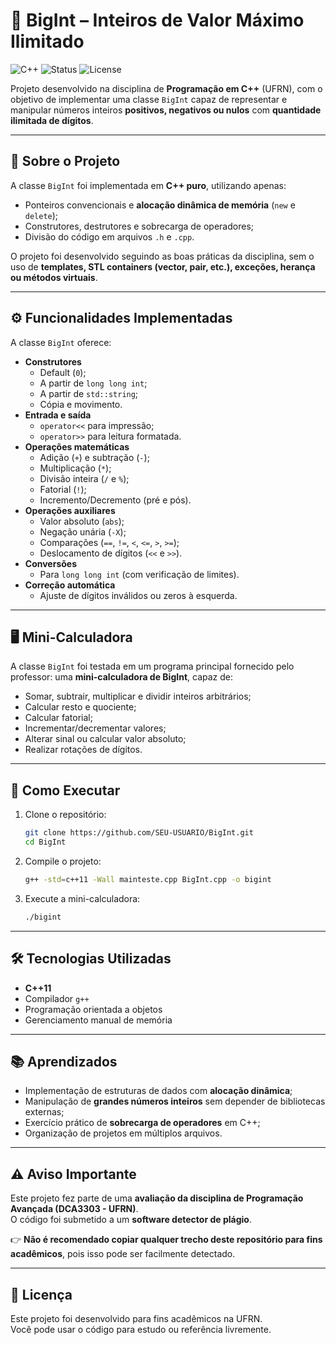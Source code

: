 # 🔢 BigInt – Inteiros de Valor Máximo Ilimitado

![C++](https://img.shields.io/badge/language-C%2B%2B11-blue)
![Status](https://img.shields.io/badge/status-finished-brightgreen)
![License](https://img.shields.io/badge/license-academic-lightgrey)

Projeto desenvolvido na disciplina de **Programação em C++** (UFRN), com o objetivo de implementar uma classe `BigInt` capaz de representar e manipular números inteiros **positivos, negativos ou nulos** com **quantidade ilimitada de dígitos**.

---

## 📌 Sobre o Projeto
A classe `BigInt` foi implementada em **C++ puro**, utilizando apenas:
- Ponteiros convencionais e **alocação dinâmica de memória** (`new` e `delete`);
- Construtores, destrutores e sobrecarga de operadores;
- Divisão do código em arquivos `.h` e `.cpp`.

O projeto foi desenvolvido seguindo as boas práticas da disciplina, sem o uso de **templates, STL containers (vector, pair, etc.), exceções, herança ou métodos virtuais**.

---

## ⚙️ Funcionalidades Implementadas

A classe `BigInt` oferece:
- **Construtores**
  - Default (`0`);
  - A partir de `long long int`;
  - A partir de `std::string`;
  - Cópia e movimento.
- **Entrada e saída**
  - `operator<<` para impressão;
  - `operator>>` para leitura formatada.
- **Operações matemáticas**
  - Adição (`+`) e subtração (`-`);
  - Multiplicação (`*`);
  - Divisão inteira (`/` e `%`);
  - Fatorial (`!`);
  - Incremento/Decremento (pré e pós).
- **Operações auxiliares**
  - Valor absoluto (`abs`);
  - Negação unária (`-X`);
  - Comparações (`==`, `!=`, `<`, `<=`, `>`, `>=`);
  - Deslocamento de dígitos (`<<` e `>>`).
- **Conversões**
  - Para `long long int` (com verificação de limites).
- **Correção automática**
  - Ajuste de dígitos inválidos ou zeros à esquerda.

---

## 🖥️ Mini-Calculadora

A classe `BigInt` foi testada em um programa principal fornecido pelo professor: uma **mini-calculadora de BigInt**, capaz de:

- Somar, subtrair, multiplicar e dividir inteiros arbitrários;
- Calcular resto e quociente;
- Calcular fatorial;
- Incrementar/decrementar valores;
- Alterar sinal ou calcular valor absoluto;
- Realizar rotações de dígitos.

---

## 🚀 Como Executar

1. Clone o repositório:
   ```bash
   git clone https://github.com/SEU-USUARIO/BigInt.git
   cd BigInt
   ```

2. Compile o projeto:
   ```bash
   g++ -std=c++11 -Wall mainteste.cpp BigInt.cpp -o bigint
   ```

3. Execute a mini-calculadora:
   ```bash
   ./bigint
   ```

---

## 🛠️ Tecnologias Utilizadas
- **C++11**
- Compilador `g++`
- Programação orientada a objetos
- Gerenciamento manual de memória

---

## 📚 Aprendizados
- Implementação de estruturas de dados com **alocação dinâmica**;
- Manipulação de **grandes números inteiros** sem depender de bibliotecas externas;
- Exercício prático de **sobrecarga de operadores** em C++;
- Organização de projetos em múltiplos arquivos.

---

## ⚠️ Aviso Importante
Este projeto fez parte de uma **avaliação da disciplina de Programação Avançada (DCA3303 - UFRN)**.  
O código foi submetido a um **software detector de plágio**.  

👉 **Não é recomendado copiar qualquer trecho deste repositório para fins acadêmicos**, pois isso pode ser facilmente detectado.

---

## 📄 Licença
Este projeto foi desenvolvido para fins acadêmicos na UFRN.  
Você pode usar o código para estudo ou referência livremente.
